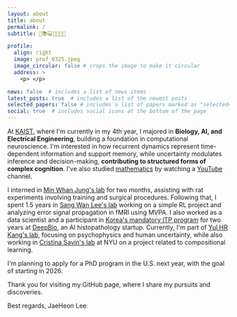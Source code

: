 ```yaml
---
layout: about
title: about
permalink: /
subtitle: 🧠📚💻🏃🏻🌹😄

profile:
  align: right
  image: prof_0325.jpeg
  image_circular: false # crops the image to make it circular
  address: >
    <p> </p>

news: false  # includes a list of news items
latest_posts: true  # includes a list of the newest posts
selected_papers: false # includes a list of papers marked as "selected={true}"
social: true  # includes social icons at the bottom of the page
---
```


At [KAIST](http://kaist.ac.kr), where I'm currently in my 4th year, I majored in **Biology, AI, and Electrical Engineering**, building a foundation in computational neuroscience. I'm interested in how recurrent dynamics represent time-dependent information and support memory, while uncertainty modulates inference and decision-making, **contributing to structured forms of complex cognition**. I've also studied [mathematics](https://velog.io/@jaeheon-lee/series/Math) by watching a [YouTube](https://www.youtube.com/@enjoyingmath9346) channel. 

I interned in [Min Whan Jung's lab](https://sites.google.com/site/systemsneurolaboratory/) for two months, assisting with rat experiments involving training and surgical procedures. Following that, I spent 1.5 years in [Sang Wan Lee's lab](https://aibrain.kaist.ac.kr/) working on a simple RL project and analyzing error signal propagation in fMRI using MVPA. I also worked as a data scientist and a participant in [Korea's mandatory ITP program](https://en.wikipedia.org/wiki/Supplementary_service_in_South_Korea) for two years at [DeepBio](http://deepbio.co.kr), an AI histopathology startup. Currently, I'm part of [Yul HR Kang's lab](https://yulkanglab.org/), focusing on psychophysics and human uncertainty, while also working in [Cristina Savin's lab](https://csavin.wixsite.com/savinlab/research) at NYU on a project related to compositional learning.

I'm planning to apply for a PhD program in the U.S. next year, with the goal of starting in 2026.

Thank you for visiting my GitHub page, where I share my pursuits and discoveries.

Best regards, JaeHeon Lee